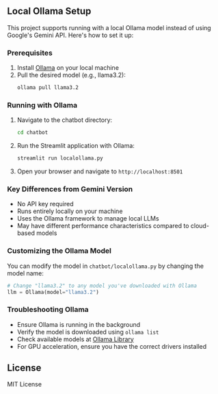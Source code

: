 
## Local Ollama Setup

This project supports running with a local Ollama model instead of using Google's Gemini API. Here's how to set it up:

### Prerequisites

1. Install [Ollama](https://ollama.ai/) on your local machine
2. Pull the desired model (e.g., llama3.2):
   ```bash
   ollama pull llama3.2
   ```

### Running with Ollama

1. Navigate to the chatbot directory:
   ```bash
   cd chatbot
   ```

2. Run the Streamlit application with Ollama:
   ```bash
   streamlit run localollama.py
   ```

3. Open your browser and navigate to `http://localhost:8501`

### Key Differences from Gemini Version

- No API key required
- Runs entirely locally on your machine
- Uses the Ollama framework to manage local LLMs
- May have different performance characteristics compared to cloud-based models

### Customizing the Ollama Model

You can modify the model in `chatbot/localollama.py` by changing the model name:

```python
# Change "llama3.2" to any model you've downloaded with Ollama
llm = Ollama(model="llama3.2")
```

### Troubleshooting Ollama

- Ensure Ollama is running in the background
- Verify the model is downloaded using `ollama list`
- Check available models at [Ollama Library](https://ollama.ai/library)
- For GPU acceleration, ensure you have the correct drivers installed

## License

MIT License
